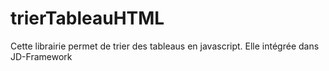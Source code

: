 # trierTableauHTML
Cette librairie permet de trier des tableaus en javascript.
Elle intégrée dans JD-Framework
